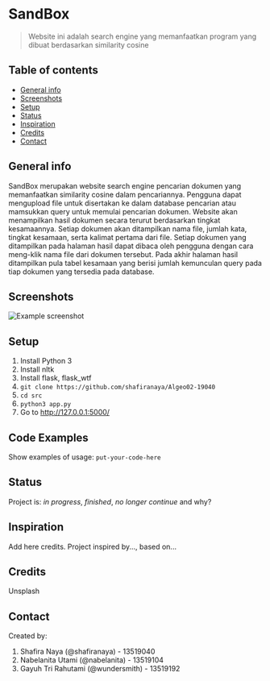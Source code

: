# SandBox
> Website ini adalah search engine yang memanfaatkan program yang dibuat berdasarkan similarity cosine

## Table of contents
* [General info](#general-info)
* [Screenshots](#screenshots)
* [Setup](#setup)
* [Status](#status)
* [Inspiration](#inspiration)
* [Credits](#credits)
* [Contact](#contact)

## General info
SandBox merupakan website search engine pencarian dokumen yang memanfaatkan similarity cosine dalam pencariannya. Pengguna dapat mengupload file untuk disertakan ke dalam database pencarian atau mamsukkan query untuk memulai pencarian dokumen. Website akan menampilkan hasil dokumen secara terurut berdasarkan tingkat kesamaannya. Setiap dokumen akan ditampilkan nama file, jumlah kata, tingkat kesamaan, serta kalimat pertama dari file. Setiap dokumen yang ditampilkan pada halaman hasil dapat dibaca oleh pengguna dengan cara meng-klik nama file dari dokumen tersebut. Pada akhir halaman hasil ditampilkan pula tabel kesamaan yang berisi jumlah kemunculan query pada tiap dokumen yang tersedia pada database.

## Screenshots
![Example screenshot](./img/screenshot.png)

## Setup
1. Install Python 3
2. Install nltk
3. Install flask, flask_wtf
4. `git clone https://github.com/shafiranaya/Algeo02-19040`
5. `cd src`
6. `python3 app.py`
7. Go to http://127.0.0.1:5000/

## Code Examples
Show examples of usage:
`put-your-code-here`

## Status
Project is: _in progress_, _finished_, _no longer continue_ and why?

## Inspiration
Add here credits. Project inspired by..., based on...

## Credits
Unsplash

## Contact
Created by:  
1. Shafira Naya (@shafiranaya) - 13519040  
2. Nabelanita Utami (@nabelanita) - 13519104  
3. Gayuh Tri Rahutami (@wundersmith) - 13519192  


